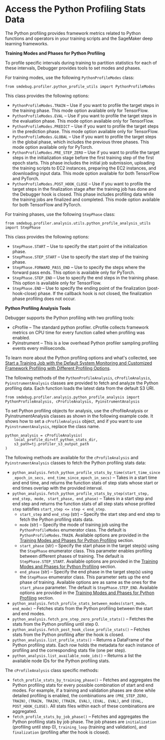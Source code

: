 # Access the Python Profiling Stats Data<a name="debugger-access-data-python-profiling"></a>

The Python profiling provides framework metrics related to Python functions and operators in your training scripts and the SageMaker deep learning frameworks\. 

<a name="debugger-access-data-python-profiling-modes"></a>**Training Modes and Phases for Python Profiling**

To profile specific intervals during training to partition statistics for each of these intervals, Debugger provides tools to set modes and phases\. 

For training modes, use the following `PythonProfileModes` class:

```
from smdebug.profiler.python_profile_utils import PythonProfileModes
```

This class provides the following options:
+ `PythonProfileModes.TRAIN` – Use if you want to profile the target steps in the training phase\. This mode option available only for TensorFlow\.
+ `PythonProfileModes.EVAL` – Use if you want to profile the target steps in the evaluation phase\. This mode option available only for TensorFlow\.
+ `PythonProfileModes.PREDICT` – Use if you want to profile the target steps in the prediction phase\. This mode option available only for TensorFlow\.
+ `PythonProfileModes.GLOBAL` – Use if you want to profile the target steps in the global phase, which includes the previous three phases\. This mode option available only for PyTorch\.
+ `PythonProfileModes.PRE_STEP_ZERO` – Use if you want to profile the target steps in the initialization stage before the first training step of the first epoch starts\. This phase includes the initial job submission, uploading the training scripts to EC2 instances, preparing the EC2 instances, and downloading input data\. This mode option available for both TensorFlow and PyTorch\.
+ `PythonProfileModes.POST_HOOK_CLOSE` – Use if you want to profile the target steps in the finalization stage after the training job has done and the Debugger hook is closed\. This phase includes profiling data while the training jobs are finalized and completed\. This mode option available for both TensorFlow and PyTorch\.

<a name="debugger-access-data-python-profiling-phases"></a>For training phases, use the following `StepPhase` class:

```
from smdebug.profiler.analysis.utils.python_profile_analysis_utils import StepPhase
```

This class provides the following options:
+ `StepPhase.START` – Use to specify the start point of the initialization phase\.
+ `StepPhase.STEP_START` – Use to specify the start step of the training phase\.
+ `StepPhase.FORWARD_PASS_END` – Use to specify the steps where the forward pass ends\. This option is available only for PyTorch\.
+ `StepPhase.STEP_END` – Use to specify the end steps in the training phase\. This option is available only for TensorFlow\.
+ `StepPhase.END` – Use to specify the ending point of the finalization \(post\-hook\-close\) phase\. If the callback hook is not closed, the finalization phase profiling does not occur\.

**Python Profiling Analysis Tools**

Debugger supports the Python profiling with two profiling tools:
+ cProfile – The standard python profiler\. cProfile collects framework metrics on CPU time for every function called when profiling was enabled\.
+ Pyinstrument – This is a low overhead Python profiler sampling profiling events every milliseconds\.

To learn more about the Python profiling options and what's collected, see [Start a Training Job with the Default System Monitoring and Customized Framework Profiling with Different Profiling Options](debugger-configure-framework-profiling.md#debugger-configure-framework-profiling-options)\.

The following methods of the `PythonProfileAnalysis`, `cProfileAnalysis`, `PyinstrumentAnalysis` classes are provided to fetch and analyze the Python profiling data\. Each function loads the latest data from the default S3 URI\.

```
from smdebug.profiler.analysis.python_profile_analysis import PythonProfileAnalysis, cProfileAnalysis, PyinstrumentAnalysis
```

To set Python profiling objects for analysis, use the cProfileAnalysis or PyinstrumentAnalysis classes as shown in the following example code\. It shows how to set a `cProfileAnalysis` object, and if you want to use `PyinstrumentAnalysis`, replace the class name\.

```
python_analysis = cProfileAnalysis(
    local_profile_dir=tf_python_stats_dir, 
    s3_path=tj.profiler_s3_output_path
)
```

The following methods are available for the `cProfileAnalysis` and `PyinstrumentAnalysis` classes to fetch the Python profiling stats data:
+ `python_analysis.fetch_python_profile_stats_by_time(start_time_since_epoch_in_secs, end_time_since_epoch_in_secs)` – Takes in a start time and end time, and returns the function stats of step stats whose start or end times overlap with the provided interval\.
+ `python_analysis.fetch_python_profile_stats_by_step(start_step, end_step, mode, start_phase, end_phase)` – Takes in a start step and end step and returns the function stats of all step stats whose profiled `step` satisfies `start_step <= step < end_step`\. 
  + `start_step` and `end_step` \(str\) – Specify the start step and end step to fetch the Python profiling stats data\.
  + `mode` \(str\) – Specify the mode of training job using the `PythonProfileModes` enumerator class\. The default is `PythonProfileModes.TRAIN`\. Available options are provided in the [Training Modes and Phases for Python Profiling](#debugger-access-data-python-profiling-modes) section\.
  + `start_phase` \(str\) – Specify the start phase in the target step\(s\) using the `StepPhase` enumerator class\. This parameter enables profiling between different phases of training\. The default is `StepPhase.STEP_START`\. Available options are provided in the [ Training Modes and Phases for Python Profiling](#debugger-access-data-python-profiling-phases) section\.
  + `end_phase` \(str\) – Specify the end phase in the target step\(s\) using the `StepPhase` enumerator class\. This parameter sets up the end phase of training\. Available options are as same as the ones for the `start_phase` parameter\. The default is `StepPhase.STEP_END`\. Available options are provided in the [ Training Modes and Phases for Python Profiling](#debugger-access-data-python-profiling-phases) section\.
+ `python_analysis.fetch_profile_stats_between_modes(start_mode, end_mode)` – Fetches stats from the Python profiling between the start and end modes\.
+ `python_analysis.fetch_pre_step_zero_profile_stats()` – Fetches the stats from the Python profiling until step 0\.
+ `python_analysis.fetch_post_hook_close_profile_stats()` – Fetches stats from the Python profiling after the hook is closed\.
+ `python_analysis.list_profile_stats()` – Returns a DataFrame of the Python profiling stats\. Each row holds the metadata for each instance of profiling and the corresponding stats file \(one per step\)\.
+ `python_analysis.list_available_node_ids()` – Returns a list the available node IDs for the Python profiling stats\.

The `cProfileAnalysis` class specific methods:
+  `fetch_profile_stats_by_training_phase()` – Fetches and aggregates the Python profiling stats for every possible combination of start and end modes\. For example, if a training and validation phases are done while detailed profiling is enabled, the combinations are `(PRE_STEP_ZERO, TRAIN)`, `(TRAIN, TRAIN)`, `(TRAIN, EVAL)`, `(EVAL, EVAL)`, and `(EVAL, POST_HOOK_CLOSE)`\. All stats files within each of these combinations are aggregated\.
+  `fetch_profile_stats_by_job_phase()` – Fetches and aggregates the Python profiling stats by job phase\. The job phases are `initialization` \(profiling until step 0\), `training_loop` \(training and validation\), and `finalization` \(profiling after the hook is closed\)\.